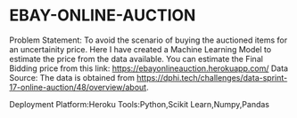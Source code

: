 # EBAY-ONLINE-AUCTION


Problem Statement:
To avoid the scenario of buying the auctioned items for an uncertainity price.
Here I have created a Machine Learning Model to estimate the price from the data available.
You can estimate the Final Bidding price from this link: https://ebayonlineauction.herokuapp.com/
Data Source:
The data is obtained from https://dphi.tech/challenges/data-sprint-17-online-auction/48/overview/about.

Deployment Platform:Heroku
Tools:Python,Scikit Learn,Numpy,Pandas

